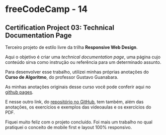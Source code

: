 # freeCodeCamp - 14

## Certification Project 03: Technical Documentation Page

Terceiro projeto de estilo livre da trilha **Responsive Web Design**.

Aqui o objetivo é criar uma *technical documentation page*, uma página cujo conteúdo sirva como instrução ou referência para um determinado assunto.

Para desenvolver esse trabalho, utilizei minhas próprias anotações do **Curso de Algoritmo**, do professor Gustavo Guanabara.

As minhas anotações originais desse curso você pode conferir aqui no [github pages](https://rafa-san.github.io/curso-em-video-algoritmo/).

E nesse outro link, do [repositório no GitHub](https://github.com/rafa-san/curso-em-video-algoritmo), tem também, além das anotações, os exercícios e exemplos das videoaulas e os exercícios do PDF.

Fiquei muito feliz com o projeto concluído. Foi mais um trabalho no qual pratiquei o conceito de mobile first e layout 100% responsivo.